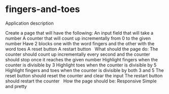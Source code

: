 # fingers-and-toes

Application description

Create a page that will have the following:
An input field that will take a number
A counter that will count up incrementally from 0 to the given number
Have 2 blocks one with the word fingers and the other with the word toes
A reset button
A restart button
 
What should the page do:
The counter should count up incrementally every second and the counter should stop once it reaches the given number
Highlight fingers when the counter is divisible by 3
Highlight toes when the counter is divisible by 5
Highlight fingers and toes when the counter is divisible by both 3 and 5
The reset button should reset the counter and clear the input
The restart button should restart the counter
 
How the page should be:
Responsive
Simple and pretty
